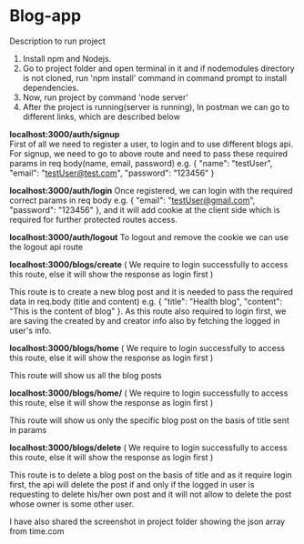 # Blog-app

Description to run project

1. Install npm and Nodejs.
2. Go to project folder and open terminal in it and if nodemodules directory is not cloned, run 'npm install' command in command prompt to install dependencies.
3. Now, run project by command 'node server'
4. After the project is running(server is running), In postman we can go to different links, which are described below



**localhost:3000/auth/signup**  
First of all we need to register a user, to login and to use different blogs api.
  For signup, we need to go to above route and need to pass these required params in req body(name, email, password) e.g. { "name": "testUser", "email": "testUser@test.com", "password": "123456" }
  
  
  
**localhost:3000/auth/login**
Once registered, we can login with the required correct params in req body e.g. { "email": "testUser@gmail.com", "password": "123456" }, and it will add cookie at   the client side which is required for further protected routes access.
  
  
  
**localhost:3000/auth/logout**
To logout and remove the cookie we can use the logout api route
 
 
 
**localhost:3000/blogs/create** (  We require to login successfully to access this route, else it will show the response as login first ) 

  This route is to create a new blog post and it is needed to pass the required data in req.body (title and content) e.g. { "title": "Health blog", "content": "This is the content of blog" }. As this route also required to login first, we are saving the created by and creator info also by fetching the logged in user's info.
 
 
 
**localhost:3000/blogs/home** (  We require to login successfully to access this route, else it will show the response as login first )

  This route will show us all the blog posts
  
  
  
**localhost:3000/blogs/home/** (  We require to login successfully to access this route, else it will show the response as login first )

  This route will show us only the specific blog post on the basis of title sent in params
  
    
    
    
**localhost:3000/blogs/delete**  (  We require to login successfully to access this route, else it will show the response as login first )

  This route is to delete a blog post on the basis of title and as it require login first, the api will delete the post if and only if the logged in user is requesting to delete his/her own post and it will not allow to delete the post whose owner is some other user.
  
  
  
I have also shared the screenshot in project folder showing the json array from time.com

